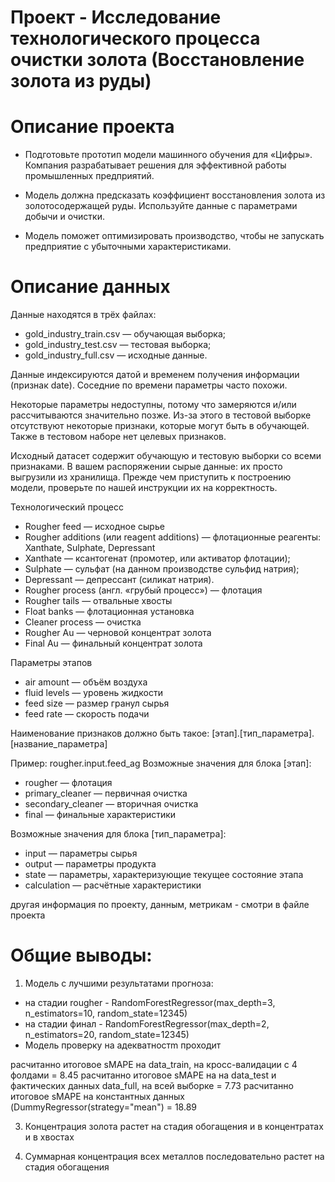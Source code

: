 ﻿# Проект - Исследование технологического процесса очистки золота (Восстановление золота из руды)

# Описание проекта
- Подготовьте прототип модели машинного обучения для «Цифры». Компания разрабатывает решения для эффективной работы промышленных предприятий.

- Модель должна предсказать коэффициент восстановления золота из золотосодержащей руды. Используйте данные с параметрами добычи и очистки.

- Модель поможет оптимизировать производство, чтобы не запускать предприятие с убыточными характеристиками.

# Описание данных
Данные находятся в трёх файлах:
- gold_industry_train.csv — обучающая выборка;
- gold_industry_test.csv — тестовая выборка;
- gold_industry_full.csv — исходные данные.

Данные индексируются датой и временем получения информации (признак date). Соседние по времени параметры часто похожи.

Некоторые параметры недоступны, потому что замеряются и/или рассчитываются значительно позже. Из-за этого в тестовой выборке отсутствуют некоторые признаки, которые могут быть в обучающей. Также в тестовом наборе нет целевых признаков.

Исходный датасет содержит обучающую и тестовую выборки со всеми признаками. В вашем распоряжении сырые данные: их просто выгрузили из хранилища. Прежде чем приступить к построению модели, проверьте по нашей инструкции их на корректность.

Технологический процесс
- Rougher feed — исходное сырье
- Rougher additions (или reagent additions) — флотационные реагенты: Xanthate, Sulphate, Depressant
- Xanthate — ксантогенат (промотер, или активатор флотации);
- Sulphate — сульфат (на данном производстве сульфид натрия);
- Depressant — депрессант (силикат натрия).
- Rougher process (англ. «грубый процесс») — флотация
- Rougher tails — отвальные хвосты
- Float banks — флотационная установка
- Cleaner process — очистка
- Rougher Au — черновой концентрат золота
- Final Au — финальный концентрат золота

Параметры этапов
- air amount — объём воздуха
- fluid levels — уровень жидкости
- feed size — размер гранул сырья
- feed rate — скорость подачи

Наименование признаков должно быть такое: [этап].[тип_параметра].[название_параметра]

Пример: rougher.input.feed_ag
Возможные значения для блока [этап]:
- rougher — флотация
- primary_cleaner — первичная очистка
- secondary_cleaner — вторичная очистка
- final — финальные характеристики

Возможные значения для блока [тип_параметра]:
- input — параметры сырья
- output — параметры продукта
- state — параметры, характеризующие текущее состояние этапа
- calculation — расчётные характеристики

другая информация по проекту, данным, метрикам - смотри в файле проекта

# Общие выводы:
1. Модель с лучшими результатами прогноза:
- на стадии rougher - RandomForestRegressor(max_depth=3, n_estimators=10, random_state=12345)
- на стадии финал - RandomForestRegressor(max_depth=2, n_estimators=20, random_state=12345)
- Модель проверку на адекватностm проходит

расчитанно итоговое sMAPE на data_train, на кросс-валидации с 4 фолдами = 8.45
расчитанно итоговое sMAPE на на data_test и фактических данных data_full, на всей выборке = 7.73
расчитанно итоговое sMAPE на константных данных (DummyRegressor(strategy="mean") = 18.89

3. Концентрация золота растет на стадия обогащения и в концентратах и в хвостах

4. Cуммарная концентрация всех металлов последовательно растет на стадия обогащения
